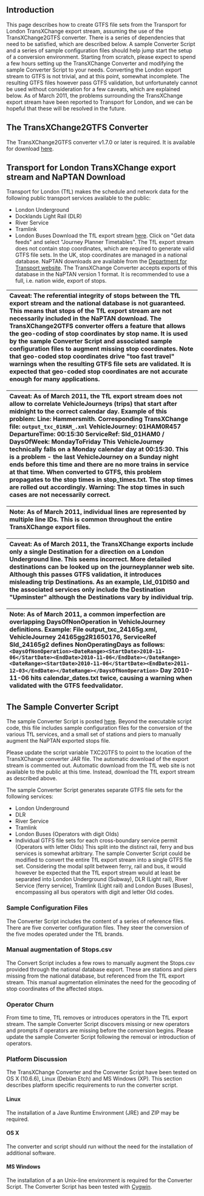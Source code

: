 ## Introduction ##
This page describes how to create GTFS file sets from the Transport for London TransXChange export stream, assuming the use of the TransXChange2GTFS converter. There is a series of dependencies that need to be satisfied, which are described below. A sample Converter Script and a series of sample configuration files should help jump start the setup of a conversion environment. Starting from scratch, please expect to spend a few hours setting up the TransXChange Converter and modifying the sample Converter Script to your needs. Converting the London export stream to GTFS is not trivial, and at this point, somewhat incomplete. The resulting GTFS files however pass GTFS validation, but unfortunately cannot be used without consideration for a few caveats, which are explained below. As of March 2011, the problems surrounding the TransXChange export stream have been reported to Transport for London, and we can be hopeful that these will be resolved in the future.

## The TransXChange2GTFS Converter ##
The TransXChange2GTFS converter v1.7.0 or later is required. It is available for download [here](http://code.google.com/p/googletransitdatafeed).

## Transport for London TransXChange export stream and NaPTAN Download ##
Transport for London (TfL) makes the schedule and network data for the following public transport services available to the public:
  * London Underground
  * Docklands Light Rail (DLR)
  * River Service
  * Tramlink
  * London Buses
Download the TfL export stream [here](http://www.tfl.gov.uk/businessandpartners/syndication/). Click on "Get data feeds" and select "Journey Planner Timetables". The TfL export stream does not contain stop coordinates, which are required to generate valid GTFS file sets. In the UK, stop coordinates are managed in a national database. NaPTAN downloads are available from the [Department for Transport website](http://www.dft.gov.uk/public-transportdatamanagement/DataUser_Login.aspx). The TransXChange Converter accepts exports of this database in the NaPTAN version 1 format. It is recommended to use a full, i.e. nation wide, export of stops.

| **Caveat**: The referential integrity of stops between the TfL export stream and the national database is not guaranteed. This means that stops of the TfL export stream are not necessarily included in the NaPTAN download. The TransXChange2GTFS converter offers a feature that allows the geo-coding of stop coordinates by stop name. It is used by the sample Converter Script and associated sample configuration files to augment missing stop coordinates. Note that geo-coded stop coordinates drive "too fast travel" warnings when the resulting GTFS file sets are validated. It is expected that geo-coded stop coordinates are not accurate enough for many applications. |
|:------------------------------------------------------------------------------------------------------------------------------------------------------------------------------------------------------------------------------------------------------------------------------------------------------------------------------------------------------------------------------------------------------------------------------------------------------------------------------------------------------------------------------------------------------------------------------------------------------------------------------------------------------------------------------------------|

| **Caveat**: As of March 2011, the TfL export stream does not allow to correlate VehicleJourneys (trips) that start after midnight to the correct calendar day. Example of this problem: Line: Hammersmith. Corresponding TransXChange file: `output_txc_01HAM_.xml` VehicleJourney: 01HAM0R457 DepartureTime: 00:15:30 ServiceRef: SId\_01HAM0 / DaysOfWeek: MondayToFriday This VehicleJourney technically falls on a Monday calendar day at 00:15:30. This is a problem - the last VehicleJourney on a Sunday night ends before this time and there are no more trains in service at that time. When converted to GTFS, this problem propagates to the stop times in stop\_times.txt. The stop times are rolled out accordingly. **Warning**: The stop times in such cases are not necessarily correct. |
|:----------------------------------------------------------------------------------------------------------------------------------------------------------------------------------------------------------------------------------------------------------------------------------------------------------------------------------------------------------------------------------------------------------------------------------------------------------------------------------------------------------------------------------------------------------------------------------------------------------------------------------------------------------------------------------------------------------------------------------------------------------------------------------------------------------|

| **Note**: As of March 2011, individual lines are represented by multiple line IDs. This is common throughout the entire TransXChange export files. |
|:---------------------------------------------------------------------------------------------------------------------------------------------------|

| **Caveat**: As of March 2011, the TransXChange exports include only a single Destination for a direction on a London Underground line. This seems incorrect. More detailed destinations can be looked up on the journeyplanner web site. Although this passes GTFS validation, it introduces misleading trip Destinations. As an example, LId\_01DIS0 and the associated services only include the Destination "Upminster" although the Destinations vary by individual trip. |
|:------------------------------------------------------------------------------------------------------------------------------------------------------------------------------------------------------------------------------------------------------------------------------------------------------------------------------------------------------------------------------------------------------------------------------------------------------------------------------|

| **Note**: As of March 2011, a common imperfection are overlapping DaysOfNonOperation in VehicleJourney definitions. Example: File output\_txc\_24165g.xml, VehicleJourney 24165gg2R1650176, ServiceRef SId\_24165g2 defines NonOperatingDays as follows: ` <DaysOfNonOperation><DateRange><StartDate>2010-11-06</StartDate><EndDate>2010-11-06</EndDate></DateRange><DateRange><StartDate>2010-11-06</StartDate><EndDate>2011-12-03</EndDate></DateRange></DaysOfNonOperation>` Day 2010-11-06 hits calendar\_dates.txt twice, causing a warning when validated with the GTFS feedvalidator. |
|:---------------------------------------------------------------------------------------------------------------------------------------------------------------------------------------------------------------------------------------------------------------------------------------------------------------------------------------------------------------------------------------------------------------------------------------------------------------------------------------------------------------------------------------------------------------------------------------------|




## The Sample Converter Script ##
The sample Converter Script is posted [here](LondonConvertScript.md). Beyond the executable script code, this file includes sample configuration files for the conversion of the various TfL services, and a small set of stations and piers to manually augment the NaPTAN exported stops file.

Please update the script variable TXC2GTFS to point to the location of the TransXChange converter JAR file. The automatic download of the export stream is commented out. Automatic download from the TfL web site is not available to the public at this time. Instead, download the TfL export stream as described above.

The sample Converter Script generates separate GTFS file sets for the following services:
  * London Underground
  * DLR
  * River Service
  * Tramlink
  * London Buses (Operators with digit OIds)
  * Individual GTFS file sets for each cross-boundary service permit (Operators with letter OIds)
This split into the distinct rail, ferry and bus services is somewhat arbitrary. The sample Converter Script could be modified to convert the entire TfL export stream into a single GTFS file set. Considering the modal split between ferry, rail and bus, it would however be expected that the TfL export stream would at least be separated into London Underground (Subway), DLR (Light rail), River Service (ferry service), Tramlink (Light rail) and London Buses (Buses), encompassing all bus operators with digit and letter OId codes.

### Sample Configuration Files ###
The Converter Script includes the content of a series of reference files. There are five converter configuration files. They steer the conversion of the five modes operated under the TfL brands.

### Manual augmentation of Stops.csv ###
The Convert Script includes a few rows to manually augment the Stops.csv provided through the national database export. These are stations and piers missing from the national database, but referenced from the TfL export stream. This manual augmentation eliminates the need for the geocoding of stop coordinates of the affected stops.

### Operator Churn ###
From time to time, TfL removes or introduces operators in the TfL export stream. The sample Converter Script discovers missing or new operators and prompts if operators are missing before the conversion begins. Please update the sample Converter Script following the removal or introduction of operators.

### Platform Discussion ###
The TransXChange Converter and the Converter Script have been tested on OS X (10.6.6), Linux (Debian Etch) and MS Windows (XP). This section describes platform specific requirements to run the converter script.

#### Linux ####
The installation of a Jave Runtime Environment (JRE) and ZIP may be required.

#### OS X ####
The converter and script should run without the need for the installation of additional software.

#### MS Windows ####
The installation of a an Unix-line environment is required for the Converter Script. The Converter Script has been tested with [Cygwin](http://www.cygwin.com).